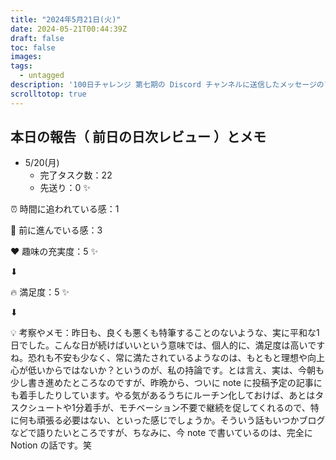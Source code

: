 ```yaml
---
title: "2024年5月21日(火)"
date: 2024-05-21T00:44:39Z
draft: false
toc: false
images:
tags: 
  - untagged
description: '100日チャレンジ 第七期の Discord チャンネルに送信したメッセージのアーカイブ'
scrolltotop: true
---
```


## 本日の報告（ 前日の日次レビュー ）とメモ

- 5/20(月)
  - 完了タスク数：22
  - 先送り：0 ✨

⏰ 時間に追われている感：1

💪 前に進んでいる感：3

❤️ 趣味の充実度：5 ✨

⬇︎

🔥 満足度：5 ✨

⬇︎

💡 考察やメモ：昨日も、良くも悪くも特筆することのないような、実に平和な1日でした。こんな日が続けばいいという意味では、個人的に、満足度は高いですね。恐れも不安も少なく、常に満たされているようなのは、もともと理想や向上心が低いからではないか？というのが、私の持論です。とは言え、実は、今朝も少し書き進めたところなのですが、昨晩から、ついに note に投稿予定の記事にも着手したりしています。やる気があるうちにルーチン化しておけば、あとはタスクシュートや1分着手が、モチベーション不要で継続を促してくれるので、特に何も頑張る必要はない、といった感じでしょうか。そういう話もいつかブログなどで語りたいところですが、ちなみに、今 note で書いているのは、完全に Notion の話です。笑
